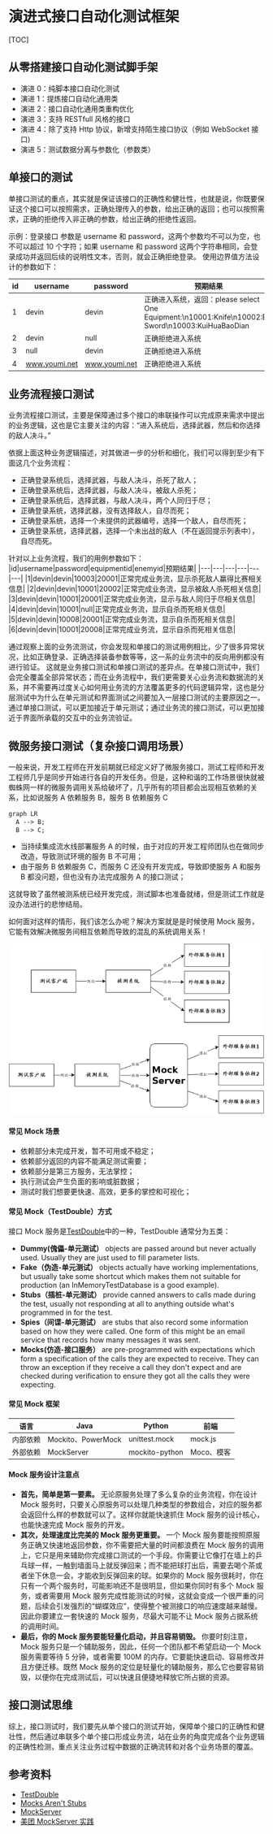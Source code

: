 # 演进式接口自动化测试框架

[TOC]

## 从零搭建接口自动化测试脚手架

- 演进 0：纯脚本接口自动化测试
- 演进 1：提炼接口自动化通用类
- 演进 2：接口自动化通用类重构优化
- 演进 3：支持 RESTfull 风格的接口
- 演进 4：除了支持 Http 协议，新增支持陌生接口协议（例如 WebSocket 接口)
- 演进 5：测试数据分离与参数化（参数类）

## 单接口的测试

单接口测试的重点，其实就是保证该接口的正确性和健壮性，也就是说，你既要保证这个接口可以按照需求，正确处理传入的参数，给出正确的返回；也可以按照需求，正确的拒绝传入非正确的参数，给出正确的拒绝性返回。

示例：登录接口
参数是 username 和 password，这两个参数均不可以为空，也不可以超过 10 个字符；如果 username 和 password 这两个字符串相同，会登录成功并返回后续的说明性文本，否则，就会正确拒绝登录。
使用边界值方法设计的参数如下：

| id  | username      | password      | 预期结果                                                                                            |
| --- | ------------- | ------------- | --------------------------------------------------------------------------------------------------- |
| 1   | devin         | devin         | 正确进入系统，返回：please select One Equipment:\n10001:Knife\n10002:Big Sword\n10003:KuiHuaBaoDian |
| 2   | devin         | null          | 正确拒绝进入系统                                                                                    |
| 3   | null          | devin         | 正确拒绝进入系统                                                                                    |
| 4   | www.youmi.net | www.youmi.net | 正确拒绝进入系统                                                                                    |

## 业务流程接口测试

业务流程接口测试，主要是保障通过多个接口的串联操作可以完成原来需求中提出的业务逻辑，这也是它主要关注的内容：“进入系统后，选择武器，然后和你选择的敌人决斗。”

依据上面这种业务逻辑描述，对其做进一步的分析和细化，我们可以得到至少有下面这几个业务流程：

- 正确登录系统后，选择武器，与敌人决斗，杀死了敌人；
- 正确登录系统后，选择武器，与敌人决斗，被敌人杀死；
- 正确登录系统后，选择武器，与敌人决斗，两个人同归于尽；
- 正确登录系统，选择武器，没有选择敌人，自尽而死；
- 正确登录系统，选择一个未提供的武器编号，选择一个敌人，自尽而死；
- 正确登录系统，选择武器，选择一个未出战的敌人（不在返回提示列表中），自尽而死。

针对以上业务流程，我们的用例参数如下：
|id|username|password|equipmentid|enemyid|预期结果|
|---|---|---|---|---|---|
|1|devin|devin|10003|20001|正常完成业务流，显示杀死敌人赢得比赛相关信息|
|2|devin|devin|10001|20002|正常完成业务流，显示被敌人杀死相关信息|
|3|devin|devin|10001|20001|正常完成业务流，显示与敌人同归于尽相关信息|
|4|devin|devin|10001|null|正常完成业务流，显示自杀而死相关信息|
|5|devin|devin|10008|20001|正常完成业务流，显示自杀而死相关信息|
|6|devin|devin|10001|20008|正常完成业务流，显示自杀而死相关信息|

通过观察上面的业务流测试，你会发现和单接口的测试用例相比，少了很多异常状况，比如正确登录、正确选择装备参数等等，这一系的业务流中的反向用例都没有进行验证。
这就是业务接口测试和单接口测试的差异点。在单接口测试中，我们会完全覆盖全部异常状态；而在业务流程中，我们更需要关心业务流和数据流的关系，并不需要再过度关心如何用业务流的方法覆盖更多的代码逻辑异常，这也是分层测试中为什么在单元测试和界面测试之间要加入一层接口测试的主要原因之一。通过单接口测试，可以更加接近于单元测试；通过业务流的接口测试，可以更加接近于界面所承载的交互中的业务流验证。

## 微服务接口测试（复杂接口调用场景）

一般来说，开发工程师在开发前期就已经定义好了微服务接口，测试工程师和开发工程师几乎是同步开始进行各自的开发任务。但是，这种和谐的工作场景很快就被蜘蛛网一样的微服务调用关系给破坏了，几乎所有的项目都会出现相互依赖的关系，比如说服务 A 依赖服务 B，服务 B 依赖服务 C

```mermaid
graph LR
  A --> B;
  B --> C;
```

- 当持续集成流水线部署服务 A 的时候，由于对应的开发工程师团队也在做同步改造，导致测试环境的服务 B 不可用；
- 由于服务 B 依赖服务 C，而服务 C 还没有开发完成，导致即使服务 A 和服务 B 都没问题，但也没有办法完成服务 A 的接口测试；

这就导致了虽然被测系统已经开发完成，测试脚本也准备就绪，但是测试工作就是没办法进行的悲惨结局。

如何面对这样的情形，我们该怎么办呢？解决方案就是是时候使用 Mock 服务，它能有效解决微服务间相互依赖而导致的混乱的系统调用关系！

![](./pic/mock.png)

#### 常见 Mock 场景

- 依赖部分未完成开发，暂不可用或不稳定；
- 依赖部分返回的内容不能满足测试需要；
- 依赖部分是第三方服务，无法掌控；
- 执行测试会产生负面的影响或脏数据；
- 测试时我们想要更快速、高效，更多的掌控和可视化；

#### 常见 Mock（TestDouble）方式

接口 Mock 服务是[TestDouble](http://xunitpatterns.com/Test%20Double.html)中的一种，TestDouble 通常分为五类：

- **Dummy(傀儡-单元测试）** objects are passed around but never actually used. Usually they are just used to fill parameter lists.
- **Fake（伪造-单元测试）** objects actually have working implementations, but usually take some shortcut which makes them not suitable for production (an InMemoryTestDatabase is a good example).
- **Stubs（插桩-单元测试）** provide canned answers to calls made during the test, usually not responding at all to anything outside what's programmed in for the test.
- **Spies（间谍-单元测试）** are stubs that also record some information based on how they were called. One form of this might be an email service that records how many messages it was sent.
- **Mocks(仿造-接口服务）** are pre-programmed with expectations which form a specification of the calls they are expected to receive. They can throw an exception if they receive a call they don't expect and are checked during verification to ensure they got all the calls they were expecting.

#### 常见 Mock 框架

| 语言     | Java               | Python         | 前端       |
| -------- | ------------------ | -------------- | ---------- |
| 内部依赖 | Mockito、PowerMock | unittest.mock  | mock.js    |
| 外部依赖 | MockServer         | mockito-python | Moco、模客 |

#### Mock 服务设计注意点

- **首先，简单是第一要素。** 无论原服务处理了多么复杂的业务流程，你在设计 Mock 服务时，只要关心原服务可以处理几种类型的参数组合，对应的服务都会返回什么样的参数就可以了。这样你就能快速抓住 Mock 服务的设计核心，也能快速完成 Mock 服务的开发。
- **其次，处理速度比完美的 Mock 服务更重要。** 一个 Mock 服务要能按照原服务正确又快速地返回参数，你不需要把大量的时间都浪费在 Mock 服务的调用上，它只是用来辅助你完成接口测试的一个手段。你需要让它像打在墙上的乒乓球一样，一触到墙面马上就反弹回来；而不能把球打出后，需要去喝个茶或者坐下休息一会，才能收到反弹回来的球。如果你的 Mock 服务很耗时，你在只有一个两个服务时，可能影响还不是很明显，但如果你同时有多个 Mock 服务，或者需要用 Mock 服务完成性能测试的时候，这就会变成一个很严重的问题，后续会引发强烈的“蝴蝶效应”，使得整个被测接口的响应速度越来越慢。因此你要建立一套快速的 Mock 服务，尽最大可能不让 Mock 服务占据系统的调用时间。
- **最后，你的 Mock 服务要能轻量化启动，并且容易销毁。** 你要时刻注意，Mock 服务只是一个辅助服务，因此，任何一个团队都不希望启动一个 Mock 服务需要等待 5 分钟，或者需要 100M 的内存。它要能快速启动、容易修改并且方便迁移。既然 Mock 服务的定位是轻量化的辅助服务，那么它也要容易销毁，以便你在完成测试后，可以快速且便捷地释放它所占据的资源。

## 接口测试思维

综上，接口测试时，我们要先从单个接口的测试开始，保障单个接口的正确性和健壮性，然后通过串联多个单个接口形成业务流，站在业务的角度完成各个业务逻辑的正确性检测，重点关注业务过程中数据的正确流转和对各个业务场景的覆盖。

## 参考资料

- [TestDouble](https://martinfowler.com/bliki/TestDouble.html)
- [Mocks Aren't Stubs](https://martinfowler.com/articles/mocksArentStubs.html)
- [MockServer](https://mock-server.com/)
- [美团 MockServer 实践](https://tech.meituan.com/2015/10/19/mock-server-in-action.html)
